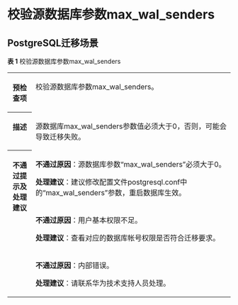 # 校验源数据库参数max\_wal\_senders<a name="drs_11_0053"></a>

## PostgreSQL迁移场景<a name="section19232412143112"></a>

**表 1**  校验源数据库参数max\_wal\_senders

<a name="table18108192214474"></a>
<table><tbody><tr id="row19108192294711"><th class="firstcol" valign="top" width="11%" id="mcps1.2.3.1.1"><p id="p191087222477"><a name="p191087222477"></a><a name="p191087222477"></a><strong id="b13108162214473"><a name="b13108162214473"></a><a name="b13108162214473"></a>预检查项</strong></p>
</th>
<td class="cellrowborder" valign="top" width="89%" headers="mcps1.2.3.1.1 "><p id="p01081022104711"><a name="p01081022104711"></a><a name="p01081022104711"></a>校验源数据库参数max_wal_senders。</p>
</td>
</tr>
<tr id="row3108132254714"><th class="firstcol" valign="top" width="11%" id="mcps1.2.3.2.1"><p id="p1710810224473"><a name="p1710810224473"></a><a name="p1710810224473"></a><strong id="b510892211472"><a name="b510892211472"></a><a name="b510892211472"></a>描述</strong></p>
</th>
<td class="cellrowborder" valign="top" width="89%" headers="mcps1.2.3.2.1 "><p id="p15372705185323"><a name="p15372705185323"></a><a name="p15372705185323"></a>源数据库max_wal_senders参数值必须大于0，否则，可能会导致迁移失败。</p>
</td>
</tr>
<tr id="row212432224711"><th class="firstcol" rowspan="3" valign="top" width="11%" id="mcps1.2.3.3.1"><p id="p1412462211472"><a name="p1412462211472"></a><a name="p1412462211472"></a><strong id="b111246227470"><a name="b111246227470"></a><a name="b111246227470"></a>不通过提示及<strong id="b15891153114115"><a name="b15891153114115"></a><a name="b15891153114115"></a>处理建议</strong></strong></p>
</th>
<td class="cellrowborder" valign="top" width="89%" headers="mcps1.2.3.3.1 "><p id="p4375933165516"><a name="p4375933165516"></a><a name="p4375933165516"></a><strong id="b81659016572"><a name="b81659016572"></a><a name="b81659016572"></a>不通过原因</strong>：源数据库参数<span class="parmname" id="parmname12721175915335"><a name="parmname12721175915335"></a><a name="parmname12721175915335"></a>“max_wal_senders”</span>必须大于0。</p>
<p id="p11593173210554"><a name="p11593173210554"></a><a name="p11593173210554"></a><strong id="b25021232367"><a name="b25021232367"></a><a name="b25021232367"></a>处理建议</strong>：建议修改配置文件postgresql.conf中的<span class="parmname" id="parmname75491120123313"><a name="parmname75491120123313"></a><a name="parmname75491120123313"></a>“max_wal_senders”</span>参数，重启数据库生效。</p>
</td>
</tr>
<tr id="row12931536144811"><td class="cellrowborder" valign="top" headers="mcps1.2.3.3.1 "><p id="p79614275530"><a name="p79614275530"></a><a name="p79614275530"></a><strong id="b3838321145715"><a name="b3838321145715"></a><a name="b3838321145715"></a>不通过原因</strong>：用户基本权限不足。</p>
<p id="p17341101345410"><a name="p17341101345410"></a><a name="p17341101345410"></a><strong id="b0502934367"><a name="b0502934367"></a><a name="b0502934367"></a>处理建议</strong>：查看对应的数据库帐号权限是否符合迁移要求。</p>
</td>
</tr>
<tr id="row1524317419487"><td class="cellrowborder" valign="top" headers="mcps1.2.3.3.1 "><p id="p117543371522"><a name="p117543371522"></a><a name="p117543371522"></a><strong id="b1227672515714"><a name="b1227672515714"></a><a name="b1227672515714"></a>不通过原因</strong>：内部错误。</p>
<p id="p1490342055417"><a name="p1490342055417"></a><a name="p1490342055417"></a><strong id="b55807361765"><a name="b55807361765"></a><a name="b55807361765"></a>处理建议</strong>：请联系华为技术支持人员处理。</p>
</td>
</tr>
</tbody>
</table>

